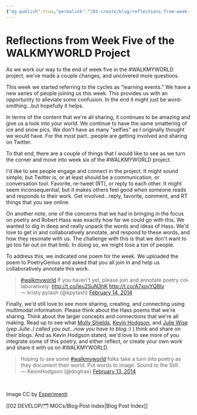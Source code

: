 ```yaml
---
{"dg-publish":true,"permalink":"/03-create/blog/reflections-from-week-five-of-the-walkmyworld-project/","title":"Reflections from Week Five of the #WALKMYWORLD Project","tags":["poetry","walkmyworld"]}
---
```


# Reflections from Week Five of the WALKMYWORLD Project

As we work our way to the end of week five in the #WALKMYWORLD project, we've made a couple changes, and uncovered more questions.

This week we started referring to the cycles as "learning events." We have a new series of people joining us this week. This provides us with an opportunity to alleviate some confusion. In the end it might just be word-smithing...but hopefully it helps.

In terms of the content that we're all sharing, it continues to be amazing and give us a look into your world. We continue to have the same smattering of ice and snow pics. We don't have as many "selfies" as I originally thought we would have. For the most part...people are getting involved and sharing on Twitter.

To that end, there are a couple of things that I would like to see as we turn the corner and move into week six of the #WALKMYWORLD project.

I'd like to see people engage and connect in the project. It might sound simple, but Twitter is, or at least should be a communication, or conversation tool. Favorite, re-tweet (RT), or reply to each other. It might seem inconsequential, but it makes others feel good when someone reads and responds to their work. Get involved...reply, favorite, comment, and RT things that you see online.

On another note, one of the concerns that we had in bringing in the focus on poetry and Robert Hass was exactly how far we could go with this. We wanted to dig in deep and really unpack the words and ideas of Hass. We'd love to get in and collaboratively annotate, and respond to these words, and how they resonate with us. The challenge with this is that we don't want to go too far out on that limb. In doing so, we might lose a ton of people.

To address this, we indicated one poem for the week. We uploaded the poem to PoetryGenius and asked that you all join in and help us collaboratively annotate this work.

<blockquote class="twitter-tweet" lang="en"><a href="https://twitter.com/search?q=%23walkmyworld&amp;src=hash">#walkmyworld</a> If you haven't yet, please join and annotate poetry collaboratively: <a href="http://t.co/leu2SuN3hK">http://t.co/leu2SuN3hK</a> <a href="http://t.co/A7xovYQBly">http://t.co/A7xovYQBly</a><div></div>— kristy pytash (@kpytash) <a href="https://twitter.com/kpytash/statuses/434389001206628352">February 14, 2014</a></blockquote>
<script charset="utf-8" type="text/javascript" src="//platform.twitter.com/widgets.js" async></script>

Finally, we'd still love to see more sharing, creating, and connecting using multimodal information. Please think about the Hass poems that we're sharing. Think about the larger concepts and connections that we're all making. Read up to see what [Molly Shields](http://technoliteracy.org/), [Kevin Hodgson](https://dogtrax.edublogs.org/), and [Julie Wise](http://www.flirtyourwaytoana.blogspot.com/) (_yep Julie..I called you out...now you have to blog :)_ ) think and share on their blogs. And as Kevin Hodgson stated, we'd love to see more of you integrate some of this poetry, and either reflect, or create your own work and share it with us on #WALKMYWORLD.

<blockquote class="twitter-tweet" lang="en">Hoping to see some <a href="https://twitter.com/search?q=%23walkmyworld&amp;src=hash">#walkmyworld</a> folks take a turn into poetry as they document their world. Put words to image. Sound to the Still.<div></div>— KevinHodgson (@dogtrax) <a href="https://twitter.com/dogtrax/statuses/433773914788225025">February 13, 2014</a></blockquote> 

Image CC by [Esperimenti](http://www.deviantart.com/art/Walking-in-mystery-land-146217026)

[[02 DEVELOP/🗂️ MOCs/Blog Post Index\|Blog Post Index]]